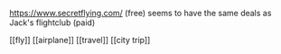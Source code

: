 https://www.secretflying.com/ (free) seems to have the same deals as Jack's flightclub (paid)

[[fly]]
[[airplane]]
[[travel]]
[[city trip]]